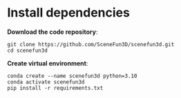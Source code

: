 # Install dependencies

**Download the code repository**:
```
git clone https://github.com/SceneFun3D/scenefun3d.git
cd scenefun3d
```

**Create virtual environment**:
```
conda create --name scenefun3d python=3.10
conda activate scenefun3d
pip install -r requirements.txt
```
